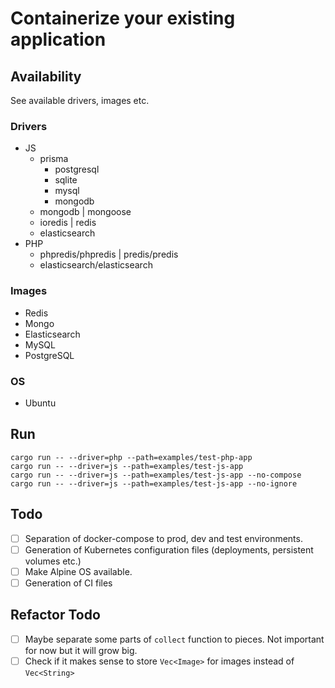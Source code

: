 # Containerize your existing application

## Availability

See available drivers, images etc.

### Drivers

- JS
  - prisma
    - postgresql
    - sqlite
    - mysql
    - mongodb
  - mongodb | mongoose
  - ioredis | redis
  - elasticsearch
- PHP
  - phpredis/phpredis | predis/predis
  - elasticsearch/elasticsearch

### Images

- Redis
- Mongo
- Elasticsearch
- MySQL
- PostgreSQL

### OS

- Ubuntu

## Run

```
cargo run -- --driver=php --path=examples/test-php-app
cargo run -- --driver=js --path=examples/test-js-app
cargo run -- --driver=js --path=examples/test-js-app --no-compose
cargo run -- --driver=js --path=examples/test-js-app --no-ignore
```

## Todo

- [ ] Separation of docker-compose to prod, dev and test environments.
- [ ] Generation of Kubernetes configuration files (deployments, persistent
      volumes etc.)
- [ ] Make Alpine OS available.
- [ ] Generation of CI files

## Refactor Todo

- [ ] Maybe separate some parts of `collect` function to pieces. Not important for
      now but it will grow big.
- [ ] Check if it makes sense to store `Vec<Image>` for images instead of
      `Vec<String>`
